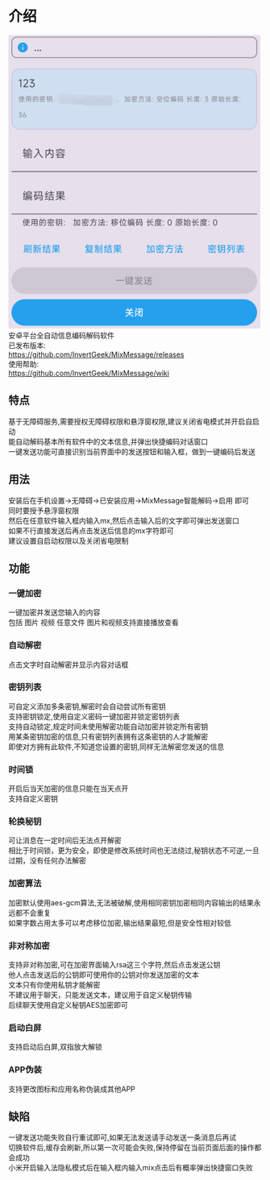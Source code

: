 
# 介绍
![1](image.png)\
安卓平台全自动信息编码解码软件\
已发布版本: \
https://github.com/InvertGeek/MixMessage/releases \
使用帮助: \
https://github.com/InvertGeek/MixMessage/wiki

## 特点
基于无障碍服务,需要授权无障碍权限和悬浮窗权限,建议关闭省电模式并开启自启动\
能自动解码基本所有软件中的文本信息,并弹出快捷编码对话窗口\
一键发送功能可直接识别当前界面中的发送按钮和输入框，做到一键编码后发送

## 用法
安装后在手机设置->无障碍->已安装应用->MixMessage智能解码->启用 即可\
同时要授予悬浮窗权限\
然后在任意软件输入框内输入mx,然后点击输入后的文字即可弹出发送窗口\
如果不行直接发送后再点击发送后信息的mx字符即可\
建议设置自启动权限以及关闭省电限制

## 功能
### 一键加密
一键加密并发送您输入的内容 \
包括 图片 视频 任意文件 图片和视频支持直接播放查看 

### 自动解密
点击文字时自动解密并显示内容对话框

### 密钥列表
可自定义添加多条密钥,解密时会自动尝试所有密钥\
支持密钥锁定,使用自定义密码一键加密并锁定密钥列表\
支持自动锁定,规定时间未使用解密功能自动加密并锁定所有密钥\
用某条密钥加密的信息,只有密钥列表拥有这条密钥的人才能解密\
即使对方拥有此软件,不知道您设置的密钥,同样无法解密您发送的信息

### 时间锁
开启后当天加密的信息只能在当天点开\
支持自定义密钥

### 轮换秘钥
可让消息在一定时间后无法点开解密 \
相比于时间锁，更为安全，即使是修改系统时间也无法绕过,秘钥状态不可逆,一旦过期，没有任何办法解密

### 加密算法
加密默认使用aes-gcm算法,无法被破解,使用相同密钥加密相同内容输出的结果永远都不会重复 \
如果字数占用太多可以考虑移位加密,输出结果最短,但是安全性相对较低

### 非对称加密
支持非对称加密,可在加密界面输入rsa这三个字符,然后点击发送公钥 \
他人点击发送后的公钥即可使用你的公钥对你发送加密的文本 \
文本只有你使用私钥才能解密 \
不建议用于聊天，只能发送文本，建议用于自定义秘钥传输 \
后续聊天使用自定义秘钥AES加密即可

### 启动白屏
支持启动后白屏,双指放大解锁

### APP伪装
支持更改图标和应用名称伪装成其他APP

## 缺陷
一键发送功能失败自行重试即可,如果无法发送请手动发送一条消息后再试\
切换软件后,缓存会刷新,所以第一次可能会失败,保持停留在当前页面后面的操作都会成功\
小米开启输入法隐私模式后在输入框内输入mix点击后有概率弹出快捷窗口失败
